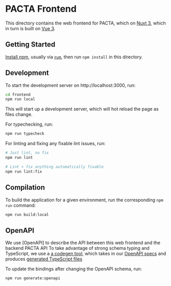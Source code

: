 # PACTA Frontend

This directory contains the web frontend for PACTA, which on [Nuxt 3](https://nuxt.com/), which in turn is built on [Vue 3](https://vuejs.org/).

## Getting Started

[Install npm](https://docs.npmjs.com/downloading-and-installing-node-js-and-npm), usually via [`nvm`](https://github.com/nvm-sh/nvm), then run `npm install` in this directory.

## Development

To start the development server on http://localhost:3000, run:

```bash
cd frontend
npm run local
```

This will start up a development server, which will hot reload the page as files change.

For typechecking, run:

```bash
npm run typecheck
```

For linting and fixing any fixable lint issues, run:

```bash
# Just lint, no fix
npm run lint

# Lint + fix anything automatically fixable
npm run lint:fix
```

## Compilation 

To build the application for a given environment, run the corresponding `npm run` command:

```bash
npm run build:local
```

## OpenAPI

We use [OpenAPI] to describe the API between this web frontend and the backend PACTA API To take advantage of strong schema typing and TypeScript, we use a [a codegen tool](https://github.com/ferdikoomen/openapi-typescript-codegen), which takes in our [OpenAPI specs](/openapi/) and produces [generated TypeScript files](/frontend/openapi/generated/) 

To update the bindings after changing the OpenAPI schema, run:

```bash
npm run generate:openapi
```
